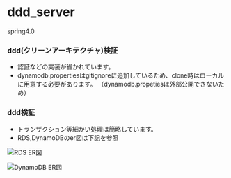 ddd_server
===============
spring4.0


### ddd(クリーンアーキテクチャ)検証  
* 認証などの実装が省かれています。
* dynamodb.propertiesはgitignoreに追加しているため、clone時はローカルに用意する必要があります。
  （dynamodb.propetiesは外部公開できないため）　



### ddd検証

* トランザクション等細かい処理は簡略しています。
* RDS,DynamoDBのer図は下記を参照

![RDS ER図](readmeFile/rds_er.png, "RDS_ER図")

![DynamoDB ER図](readmeFile/dynamodb_er.png, "DynamoDB_ER図")